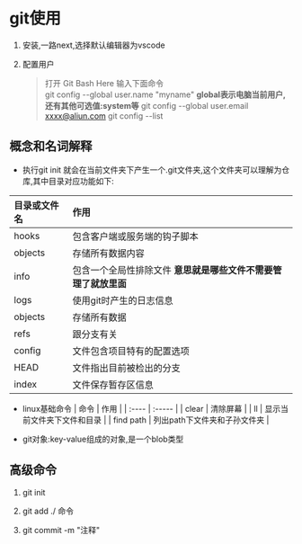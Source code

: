 # git使用

1. 安装,一路next,选择默认编辑器为vscode

2. 配置用户
    >打开 Git Bash Here 输入下面命令  
    >git config --global user.name "myname" **global表示电脑当前用户,还有其他可选值:system等**
    >git config --global user.email xxxx@aliun.com
    >git config --list  

## 概念和名词解释

- 执行git init 就会在当前文件夹下产生一个.git文件夹,这个文件夹可以理解为仓库,其中目录对应功能如下:

| 目录或文件名  | 作用  |
| :----------| :----  |
| hooks | 包含客户端或服务端的钩子脚本 |
| objects | 存储所有数据内容 |
| info | 包含一个全局性排除文件 **意思就是哪些文件不需要管理了就放里面** |
| logs | 使用git时产生的日志信息 |
| objects | 存储所有数据 |
| refs | 跟分支有关 |
| config | 文件包含项目特有的配置选项 |
| HEAD | 文件指出目前被检出的分支 |
| index | 文件保存暂存区信息 |

- linux基础命令
| 命令 | 作用 |
| :---- | :----- |
| clear | 清除屏幕 |
| ll | 显示当前文件夹下文件和目录 |
| find path | 列出path下文件夹和子孙文件夹 |

- git对象:key-value组成的对象,是一个blob类型  

## 高级命令

  1. git init

  2. git add ./ 命令

  3. git commit -m "注释"

